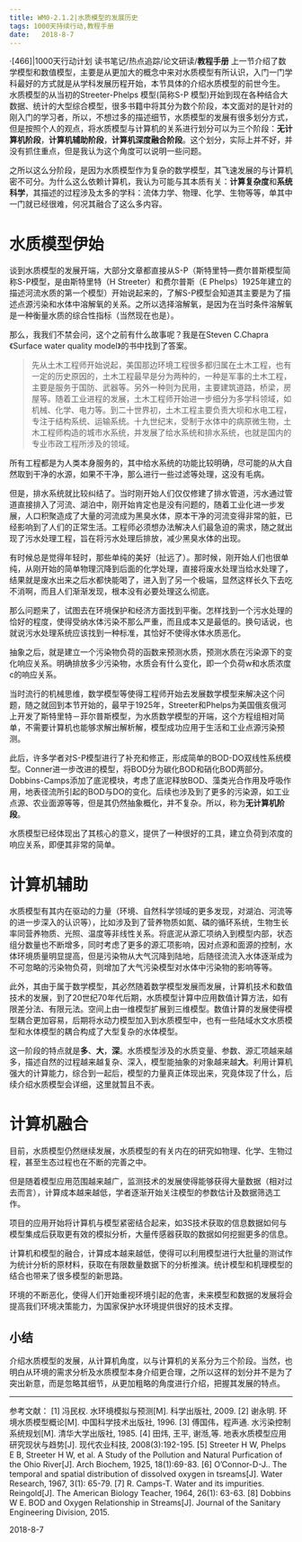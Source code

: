 ```yaml
---
title: WM0-2.1.2|水质模型的发展历史
tags: 1000天持续行动,教程手册
date:   2018-8-7
---
```

·[466]|1000天行动计划
读书笔记/热点追踪/论文研读/**教程手册**
​    上一节介绍了数学模型和数值模型，主要是从更加大的概念中来对水质模型有所认识，入门一门学科最好的方式就是从学科发展历程开始，本节具体的介绍水质模型的前世今生。
​	
水质模型的从当初的Streeter-Phelps 模型(简称S-P 模型)开始到现在各种结合大数据、统计的大型综合模型，很多书籍中将其分为数个阶段，本文面对的是针对的刚入门的学习者，所以，不想过多的描述细节，水质模型的发展有很多划分方式，但是按照个人的观点，将水质模型与计算机的关系进行划分可以为三个阶段：**无计算机阶段**，**计算机辅助阶段**，**计算机深度融合阶段**。这个划分，实际上并不好，并没有抓住重点，但是我认为这个角度可以说明一些问题。

之所以这么分阶段，是因为水质模型作为复杂的数学模型，其飞速发展的与计算机密不可分。为什么这么依赖计算机，我认为可能与其本质有关：**计算复杂度**和**系统科学**，其描述的过程涉及太多的学科：流体力学、物理、化学、生物等等，单其中一门就已经很难，何况其融合了这么多内容。

# 水质模型伊始
谈到水质模型的发展开端，大部分文章都直接从S-P（斯特里特—费尔普斯模型简称S-P模型，是由斯特里特（H Streeter）和费尔普斯（E Phelps）1925年建立的描述河流水质的第一个模型）开始说起来的，了解S-P模型会知道其主要是为了描述点源污染和水体中溶解氧的关系。之所以选择溶解氧，是因为在当时条件溶解氧是一种衡量水质的综合性指标（当然现在也是）。

那么，我我们不禁会问，这个之前有什么故事呢？我是在Steven C.Chapra《Surface water quality model》的书中找到了答案。

> 先从土木工程师开始说起，美国那边环境工程很多都归属在土木工程，也有一定的历史原因的，土木工程最早是分为两种的，一种是军事的土木工程，主要是服务于国防、武器等。另外一种则为民用，主要建筑道路，桥梁，房屋等。随着工业进程的发展，土木工程师开始进一步细分为多学科领域，如机械、化学、电力等。到二十世界初，土木工程主要负责大坝和水电工程，专注于结构系统、运输系统。十九世纪末，受制于水体中的病原微生物，土木工程师构造的城市水系统，并发展了给水系统和排水系统，也就是国内的专业市政工程所涉及的领域。

所有工程都是为人类本身服务的，其中给水系统的功能比较明确，尽可能的从大自然取到干净的水源，如果不干净，那么进行一些过滤等处理，这没有毛病。

但是，排水系统就比较纠结了。当时刚开始人们仅仅修建了排水管道，污水通过管道直接排入了河流、湖泊中，刚开始肯定也是没有问题的，随着工业化进一步发展，人口积聚造成了大量的河流成为黑臭水体，原本干净的河流变得非常的脏，已经影响到了人们的正常生活。工程师必须想办法解决人们最急迫的需求，随之就出现了污水处理工程，旨在将污水处理后排放，减少黑臭水体的出现。

有时候总是觉得年轻时，那些单纯的美好（扯远了）。那时候，刚开始人们也很单纯，从刚开始的简单物理沉降到后面的化学处理，直接将废水处理当给水处理了，结果就是废水出来之后水都快能喝了，进入到了另一个极端，显然这样长久下去吃不消啊，而且人们渐渐发现，根本没有必要处理这么彻底。

那么问题来了，试图去在环境保护和经济方面找到平衡。怎样找到一个污水处理的恰好的程度，使得受纳水体污染不那么严重，而且成本又是最低的。换句话说，也就说污水处理系统应该找到一种标准，其恰好不使得水体水质恶化。

抽象之后，就是建立一个污染物负荷的函数来预测水质，预测水质在污染源下的变化响应关系。明确排放多少污染物，水质会有什么变化，即一个负荷w和水质浓度c的响应关系。

当时流行的机械思维，数学模型等使得工程师开始去发展数学模型来解决这个问题，随之就回到本节开始的，最早于1925年，Streeter和Phelps为美国俄亥俄河上开发了斯特里特－菲尔普斯模型，为水质数学模型的开端，这个方程组相对简单，不需要计算机也能够求解出解析解，模型成功应用于生活和工业点源污染预测。

此后，许多学者对S-P模型进行了补充和修正，形成简单的BOD-DO双线性系统模型。Conner进一步改进的模型，将BOD分为碳化BOD和硝化BOD两部分。Dobbins-Camps添加了底泥模块，考虑了底泥释放BOD、藻类光合作用及呼吸作用，地表径流所引起的BOD与DO的变化。后续也涉及到了更多的污染源，如工业点源、农业面源等等，但是其仍然抽象概化，并不复杂。所以，称为**无计算机阶段**。

水质模型已经体现出了其核心的意义，提供了一种很好的工具，建立负荷到浓度的响应关系，即便其非常的简单。

# 计算机辅助
水质模型有其内在驱动的力量（环境、自然科学领域的更多发现，对湖泊、河流等的进一步深入的认识等），比如涉及到了营养物质如氮、磷的循环系统，生物生长率同营养物质、光照、温度等非线性关系。将底泥从源汇项纳入到模型内部，状态组分数量也不断增多，同时考虑了更多的源汇项影响，因对点源和面源的控制，水体环境质量明显提高，但是污染物从大气沉降到陆地，后随径流流入水体逐渐成为不可忽略的污染物负荷，则增加了大气污染模型对水体中污染物的影响等等。


此外，其由于属于数学模型，其必然随着数学模型发展而发展，计算机技术和数值技术的发展，到了20世纪70年代后期，水质模型计算中应用数值计算方法，如有限差分法、有限元法。空间上由一维模型扩展到三维模型。数值计算的发展使得模型耦合更加容易，后期将水动力模型加入到水质模型中，也有一些陆域水文水质模型和水体模型的耦合构成了大型复杂的水体模型。

这一阶段的特点就是**多**、**大**，**深**。水质模型涉及的水质变量、参数、源汇项越来越多，描述自然的过程越来越复杂、深入，模型能抽象的对象越来越**大**。利用计算机强大的计算能力，综合到一起后，模型的力量真正体现出来，究竟体现了什么，后续介绍水质模型会详细，这里就暂且不表。

# 计算机融合
目前，水质模型仍然继续发展，水质模型的有关内在的研究如物理、化学、生物过程，甚至生态过程也在不断的完善之中。

但是随着模型应用范围越来越广，监测技术的发展使得能够获得大量数据（相对过去而言），计算成本越来越低，学者逐渐开始关注模型的参数估计及数据筛选工作。

项目的应用开始将计算机与模型紧密结合起来，如3S技术获取的信息数据如何与模型集成后获取更有效的模拟分析，大量传感器获取的数据如何挖掘更多的信息。

计算机和模型的融合，计算成本越来越低，使得可以利用模型进行大批量的测试作为统计分析的原材料，获取在有限数量数据下的分析推演。统计模型和机理模型的结合也带来了很多模型的新思路。

环境的不断恶化，使得人们开始重视环境引起的危害，未来模型和数据的发展将会提高我们环境决策能力，为国家保护水环境提供很好的技术支撑。

## 小结
介绍水质模型的发展，从计算机角度，以与计算机的关系分为三个阶段。当然，也明白从环境的需求分析及水质模型本身介绍更合理，之所以这样的划分并不是为了突出新意，而是忽略其细节，从更加粗略的角度进行介绍，把握其发展的特点。

---

参考文献：
[1] 冯民权. 水环境模拟与预测[M]. 科学出版社, 2009.
[2] 谢永明. 环境水质模型概论[M]. 中国科学技术出版社, 1996.
[3] 傅国伟，程声通. 水污染控制系统规划[M]. 清华大学出版社, 1985.
[4] 田炜, 王平, 谢湉,等. 地表水质模型应用研究现状与趋势[J]. 现代农业科技, 2008(3):192-195.
[5] Streeter H W, Phelps E B, Streeter H W, et al. A Study of the Pollution and Natural Purfication of the Ohio River[J]. Arch Biochem, 1925, 18(1):69-83.
[6] O’Connor-D-J.. The  temporal  and  spatial  distribution  of  dissolved  oxygen  in  tsreams[J]. Water Research, 1967, 3(1): 65-79.
[7] R. Camps-T. Water and its impurities. Reingold[J]. The American Biology Teacher, 1964, 26(1): 63-63.
[8] Dobbins W E. BOD and Oxygen Relationship in Streams[J]. Journal of the Sanitary Engineering Division, 2015.



 2018-8-7

